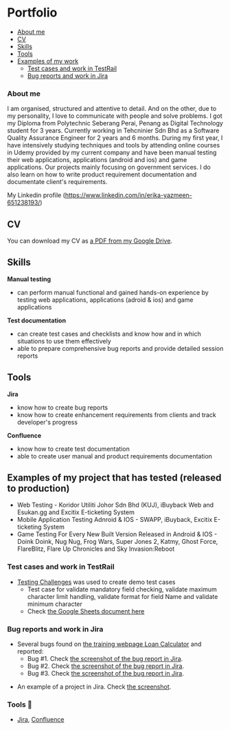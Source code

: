 # Portfolio
- [About me](#about-me)
- [CV](#cv)
- [Skills](#skills)
- [Tools](#tools)
- [Examples of my work](#examples-of-my-work)
  * [Test cases and work in TestRail](#test-cases-and-work-in-testrail)
  * [Bug reports and work in Jira](#bug-reports-and-work-in-jira)

### About me
I am organised, structured and attentive to detail. And on the other, due to my personality, I love to communicate with people and solve problems. I got my Diploma from Polytechnic Seberang Perai, Penang as Digital Technology student for 3 years. Currently working in Tehcninier Sdn Bhd as a Software Quality Assurance Engineer for 2 years and 6 months. During my first year, I have intensively studying techniques and tools by attending online courses in Udemy provided by my current company and have been manual testing their web applications, applications (android and ios) and game applications. Our projects mainly focusing on government services. I do also learn on how to write product requirement documentation and documentate client's requirements.

My Linkedin profile (https://www.linkedin.com/in/erika-yazmeen-651238193/)

## CV
You can download my CV as [a PDF from my Google Drive](https://drive.google.com/file/d/1UPBs-OrvYULlY0x6ZombEdgr1cftRB5X/view?usp=drive_link).
## Skills

__Manual testing__
  * can perform manual functional and gained hands-on experience by testing web applications, applications (adroid & ios) and game applications

__Test documentation__
  * can create test cases and checklists and know how and in which situations to use them effectively
  * able to prepare comprehensive bug reports and provide detailed session reports

## Tools
__Jira__
  * know how to create bug reports
  * know how to create enhancement requirements from clients and track developer's progress

__Confluence__
  * know how to create test documentation
  * able to create user manual and product requirements documentation

## Examples of my project that has tested (released to production)
  * Web Testing - Koridor Utiliti Johor Sdn Bhd (KUJ), iBuyback Web and Esukan.gg and Excitix E-ticketing System
  * Mobile Application Testing Adnroid & IOS - SWAPP, iBuyback, Excitix E-ticketing System
  * Game Testing For Every New Built Version Released in Android & IOS - Doink Doink, Nug Nug, Frog Wars, Super Jones 2, Katmy, Ghost Force, FlareBlitz, Flare Up Chronicles and Sky Invasion:Reboot

### Test cases and work in TestRail

- [Testing Challenges](http://testingchallenges.thetestingmap.org/index.php) was used to create demo test cases
  * Test case for validate mandatory field checking, validate maximum character limit handling, validate format for field Name and validate minimum character 
  * Check [the Google Sheets document here](https://docs.google.com/spreadsheets/d/1rSBOj0qGZFuLkgbEySVLgEsrHukN35EuBw-wgmMHNjY/edit?usp=sharing)

### Bug reports and work in Jira

- Several bugs found on [the training webpage Loan Calculator](http://creditcalculator.pointschool.ru) and reported:
  * Bug #1. Check [the screenshot of the bug report in Jira](https://drive.google.com/file/d/1Ypqw992_r6YgXNdqslH1FVW3Y33sT6ip/view?usp=sharing).
  * Bug #2. Check [the screenshot of the bug report in Jira](https://drive.google.com/file/d/15KB2fIqWO4uIUbAMejk8ZZrkpPfJzz1m/view?usp=sharing).
  * Bug #3. Check [the screenshot of the bug report in Jira](https://drive.google.com/file/d/1Qn_Fe5gwdEQ-f4PKpg115CZaWl3_N705/view?usp=sharing).
* An example of a project in Jira. Check [the screenshot](https://drive.google.com/file/d/1uN7R4SGWYZ0zn45id8_CeSzs4sn68BWq/view?usp=sharing).

### Tools :wrench:

* [Jira](https://www.atlassian.com/software/jira), [Confluence](https://www.atlassian.com/software/confluence) 
